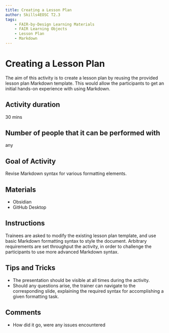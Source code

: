 ```yaml
---
title: Creating a Lesson Plan
author: Skills4EOSC T2.3
tags: 
    - FAIR-by-Design Learning Materials
    - FAIR Learning Objects
    - Lesson Plan
    - Markdown
---
```


# Creating a Lesson Plan

The aim of this activity is to create a lesson plan by reusing the provided lesson plan Markdown template. This would allow the participants to get an initial hands-on experience with using Markdown.

## Activity duration

30 mins

## Number of people that it can be performed with

any

## Goal of Activity

Revise Markdown syntax for various formatting elements.

## Materials

- Obsidian
- GitHub Desktop

## Instructions

Trainees are asked to modify the existing lesson plan template, and use basic Markdown formatting syntax to style the document. Arbitrary requirements are set throughput the activity, in order to challenge the participants to use more advanced Markdown syntax.

## Tips and Tricks

- The presentation should be visible at all times during the activity.
- Should any questions arise, the trainer can navigate to the corresponding slide, explaining the required syntax for accomplishing a given formatting task.

## Comments

- How did it go, were any issues encountered
